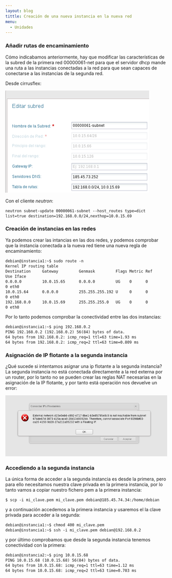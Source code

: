 ```yaml
---
layout: blog
tittle: Creación de una nueva instancia en la nueva red
menu:
  - Unidades
---
```


### Añadir rutas de encaminamiento

Cómo indicabamos anteriormente, hay que modificar las características de la subred de la primera red 00000061-net para que el servidor dhcp mande una ruta a las instancias conectadas a la red para que sean capaces de conectarse a las instancias de la segunda red.

Desde cirrusflex:

![red](img/net11.png)

Con el cliente *neutron*:

	neutron subnet-update 00000061-subnet --host_routes type=dict list=true destination=192.168.0.0/24,nexthop=10.0.15.69

### Creación de instancias en las redes

Ya podemos crear las intancias en las dos redes, y podemos comprobar que la instancia conectada a la nueva red tiene una nueva regla de encaminamiento:

	debian@instancia1:~$ sudo route -n
	Kernel IP routing table
	Destination     Gateway         Genmask         Flags Metric Ref    Use Iface
	0.0.0.0         10.0.15.65      0.0.0.0         UG    0      0        0 eth0
	10.0.15.64      0.0.0.0         255.255.255.192 U     0      0        0 eth0
	192.168.0.0     10.0.15.69      255.255.255.0   UG    0      0        0 eth0

Por lo tanto podemos comprobar la conectividad entre las dos instancias:

	debian@instancia1:~$ ping 192.168.0.2
	PING 192.168.0.2 (192.168.0.2) 56(84) bytes of data.
	64 bytes from 192.168.0.2: icmp_req=1 ttl=63 time=1.93 ms
	64 bytes from 192.168.0.2: icmp_req=2 ttl=63 time=0.809 ms

### Asignación de IP flotante a la segunda instancia

¿Qué sucede si intentamos asignar una ip flotante a la segunda instancia? La segunda instancia no está conectada directamente a la red externa por un router, por lo tanto no se pueden crear las reglas NAT necesarias en la asignación de la IP flotante, y por tanto está operación nos devuelve un error:

![red](img/net12.png)

### Accediendo a la segunda instancia

La única forma de acceder a la segunda instancia es desde la primera, pero para ello necesitamos nuestra clave privada en la primera instancia, por lo tanto vamos a copiar nuestro fichero pem a la primera instancia:

	$ scp -i mi_clave.pem mi_clave.pem debian@185.45.74.34:/home/debian

 y a continuación accedemos a la primera instancia y usaremos el la clave privada para acceder a la segunda:

 	debian@instancia1:~$ chmod 400 mi_clave.pem 
	debian@instancia1:~$ ssh -i mi_clave.pem debian@192.168.0.2

y por último comprobamos que desde la segunda instancia tenemos conectividad con la primera:

	debian@instancia2:~$ ping 10.0.15.68
	PING 10.0.15.68 (10.0.15.68) 56(84) bytes of data.
	64 bytes from 10.0.15.68: icmp_req=1 ttl=63 time=1.12 ms
	64 bytes from 10.0.15.68: icmp_req=2 ttl=63 time=0.703 ms


